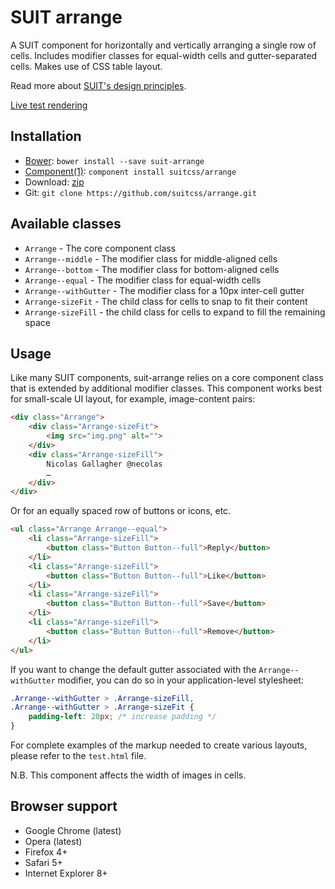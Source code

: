 # SUIT arrange

A SUIT component for horizontally and vertically arranging a single row of
cells. Includes modifier classes for equal-width cells and gutter-separated
cells. Makes use of CSS table layout.

Read more about [SUIT's design principles](https://github.com/suitcss/suit/).

[Live test rendering](http://suitcss.github.io/arrange/test.html)

## Installation

* [Bower](http://bower.io/): `bower install --save suit-arrange`
* [Component(1)](http://component.io/): `component install suitcss/arrange`
* Download: [zip](https://github.com/suitcss/arrange/zipball/master)
* Git: `git clone https://github.com/suitcss/arrange.git`

## Available classes

* `Arrange` - The core component class
* `Arrange--middle` - The modifier class for middle-aligned cells
* `Arrange--bottom` - The modifier class for bottom-aligned cells
* `Arrange--equal` - The modifier class for equal-width cells
* `Arrange--withGutter` - The modifier class for a 10px inter-cell gutter
* `Arrange-sizeFit` - The child class for cells to snap to fit their content
* `Arrange-sizeFill` - the child class for cells to expand to fill the remaining space

## Usage

Like many SUIT components, suit-arrange relies on a core component class
that is extended by additional modifier classes. This component works best for
small-scale UI layout, for example, image-content pairs:

```html
<div class="Arrange">
    <div class="Arrange-sizeFit">
        <img src="img.png" alt="">
    </div>
    <div class="Arrange-sizeFill">
        Nicolas Gallagher @necolas
        …
    </div>
</div>
```

Or for an equally spaced row of buttons or icons, etc.

```html
<ul class="Arrange Arrange--equal">
    <li class="Arrange-sizeFill">
        <button class="Button Button--full">Reply</button>
    </li>
    <li class="Arrange-sizeFill">
        <button class="Button Button--full">Like</button>
    </li>
    <li class="Arrange-sizeFill">
        <button class="Button Button--full">Save</button>
    </li>
    <li class="Arrange-sizeFill">
        <button class="Button Button--full">Remove</button>
    </li>
</ul>
```

If you want to change the default gutter associated with the
`Arrange--withGutter` modifier, you can do so in your application-level
stylesheet:

```css
.Arrange--withGutter > .Arrange-sizeFill,
.Arrange--withGutter > .Arrange-sizeFit {
    padding-left: 20px; /* increase padding */
}
```

For complete examples of the markup needed to create various layouts, please
refer to the `test.html` file.

N.B. This component affects the width of images in cells.

## Browser support

* Google Chrome (latest)
* Opera (latest)
* Firefox 4+
* Safari 5+
* Internet Explorer 8+
